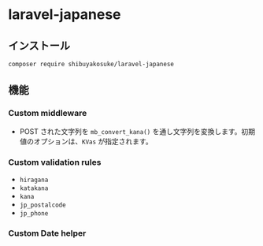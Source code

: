 # laravel-japanese

## インストール

```shell
composer require shibuyakosuke/laravel-japanese
```

## 機能

### Custom middleware

- POST された文字列を `mb_convert_kana()` を通し文字列を変換します。初期値のオプションは、`KVas` が指定されます。

### Custom validation rules

- `hiragana`
- `katakana`
- `kana`
- `jp_postalcode`
- `jp_phone`

### Custom Date helper

